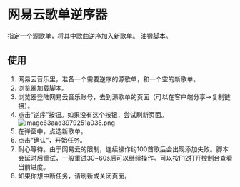 # 网易云歌单逆序器

指定一个源歌单，将其中歌曲逆序加入新歌单。
油猴脚本。

## 使用

1. 网易云音乐里，准备一个需要逆序的源歌单，和一个空的新歌单。
2. 浏览器加载脚本。
3. 浏览器登陆网易云音乐账号，去到源歌单的页面（可以在客户端分享→复制链接）。
4. 点击“逆序”按钮。如果没有这个按钮，尝试刷新页面。
![image63aad3979251a035.png](https://tupian.li/images/2022/07/24/image63aad3979251a035.png)
5. 在弹窗中，点选新歌单。
6. 点击“确认”，开始任务。
7. 耐心等待。由于网易云的限制，连续操作约100首歌后会出现添加失败。脚本会延时后重试，一般重试30~60s后可以继续操作。可以按F12打开控制台查看当前进度。
8. 如果你想中断任务，请刷新或关闭页面。